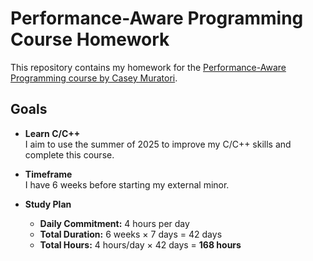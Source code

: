 # Performance-Aware Programming Course Homework

This repository contains my homework for the [Performance-Aware Programming course by Casey Muratori](https://www.computerenhance.com/p/table-of-contents).

## Goals

- **Learn C/C++**  
  I aim to use the summer of 2025 to improve my C/C++ skills and complete this course.

- **Timeframe**  
  I have 6 weeks before starting my external minor.

- **Study Plan**  
  - **Daily Commitment:** 4 hours per day  
  - **Total Duration:** 6 weeks × 7 days = 42 days  
  - **Total Hours:** 4 hours/day × 42 days = **168 hours**

